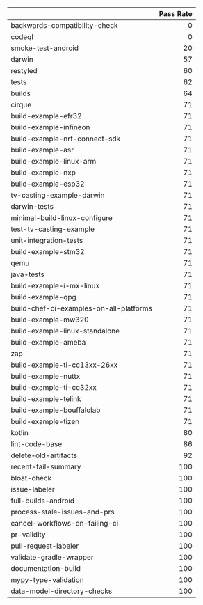 |                                         |   Pass Rate |
|:----------------------------------------|------------:|
| backwards-compatibility-check           |           0 |
| codeql                                  |           0 |
| smoke-test-android                      |          20 |
| darwin                                  |          57 |
| restyled                                |          60 |
| tests                                   |          62 |
| builds                                  |          64 |
| cirque                                  |          71 |
| build-example-efr32                     |          71 |
| build-example-infineon                  |          71 |
| build-example-nrf-connect-sdk           |          71 |
| build-example-asr                       |          71 |
| build-example-linux-arm                 |          71 |
| build-example-nxp                       |          71 |
| build-example-esp32                     |          71 |
| tv-casting-example-darwin               |          71 |
| darwin-tests                            |          71 |
| minimal-build-linux-configure           |          71 |
| test-tv-casting-example                 |          71 |
| unit-integration-tests                  |          71 |
| build-example-stm32                     |          71 |
| qemu                                    |          71 |
| java-tests                              |          71 |
| build-example-i-mx-linux                |          71 |
| build-example-qpg                       |          71 |
| build-chef-ci-examples-on-all-platforms |          71 |
| build-example-mw320                     |          71 |
| build-example-linux-standalone          |          71 |
| build-example-ameba                     |          71 |
| zap                                     |          71 |
| build-example-ti-cc13xx-26xx            |          71 |
| build-example-nuttx                     |          71 |
| build-example-ti-cc32xx                 |          71 |
| build-example-telink                    |          71 |
| build-example-bouffalolab               |          71 |
| build-example-tizen                     |          71 |
| kotlin                                  |          80 |
| lint-code-base                          |          86 |
| delete-old-artifacts                    |          92 |
| recent-fail-summary                     |         100 |
| bloat-check                             |         100 |
| issue-labeler                           |         100 |
| full-builds-android                     |         100 |
| process-stale-issues-and-prs            |         100 |
| cancel-workflows-on-failing-ci          |         100 |
| pr-validity                             |         100 |
| pull-request-labeler                    |         100 |
| validate-gradle-wrapper                 |         100 |
| documentation-build                     |         100 |
| mypy-type-validation                    |         100 |
| data-model-directory-checks             |         100 |